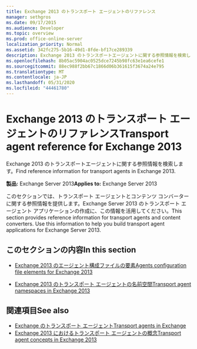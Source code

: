 ```yaml
---
title: Exchange 2013 のトランスポート エージェントのリファレンス
manager: sethgros
ms.date: 09/17/2015
ms.audience: Developer
ms.topic: overview
ms.prod: office-online-server
localization_priority: Normal
ms.assetid: 342fc275-5b16-49d1-8fde-bf17ce289339
description: Exchange 2013 のトランスポートエージェントに関する参照情報を検索します。
ms.openlocfilehash: 8b05ac5904ac0525dce7245b98fc63e1ea6cefe1
ms.sourcegitcommit: 88ec988f2bb67c1866d06b361615f3674a24e795
ms.translationtype: MT
ms.contentlocale: ja-JP
ms.lasthandoff: 05/31/2020
ms.locfileid: "44461780"
---
```

# <a name="transport-agent-reference-for-exchange-2013"></a><span data-ttu-id="038d5-103">Exchange 2013 のトランスポート エージェントのリファレンス</span><span class="sxs-lookup"><span data-stu-id="038d5-103">Transport agent reference for Exchange 2013</span></span>

<span data-ttu-id="038d5-104">Exchange 2013 のトランスポートエージェントに関する参照情報を検索します。</span><span class="sxs-lookup"><span data-stu-id="038d5-104">Find reference information for transport agents in Exchange 2013.</span></span>
  
<span data-ttu-id="038d5-105">**製品:** Exchange Server 2013</span><span class="sxs-lookup"><span data-stu-id="038d5-105">**Applies to:** Exchange Server 2013</span></span> 
  
<span data-ttu-id="038d5-p101">このセクションでは、トランスポート エージェントとコンテンツ コンバーターに関する参照情報を提供します。Exchange Server 2013 のトランスポート エージェント アプリケーションの作成に、この情報を活用してください。</span><span class="sxs-lookup"><span data-stu-id="038d5-p101">This section provides reference information for transport agents and content converters. Use this information to help you build transport agent applications for Exchange Server 2013.</span></span>
  
## <a name="in-this-section"></a><span data-ttu-id="038d5-108">このセクションの内容</span><span class="sxs-lookup"><span data-stu-id="038d5-108">In this section</span></span>

- [<span data-ttu-id="038d5-109">Exchange 2013 のエージェント構成ファイルの要素</span><span class="sxs-lookup"><span data-stu-id="038d5-109">Agents configuration file elements for Exchange 2013</span></span>](agents-configuration-file-elements-for-exchange-2013.md)
    
- [<span data-ttu-id="038d5-110">Exchange 2013 のトランスポート エージェントの名前空間</span><span class="sxs-lookup"><span data-stu-id="038d5-110">Transport agent namespaces in Exchange 2013</span></span>](transport-agent-namespaces-in-exchange-2013.md)
    
## <a name="see-also"></a><span data-ttu-id="038d5-111">関連項目</span><span class="sxs-lookup"><span data-stu-id="038d5-111">See also</span></span>

- [<span data-ttu-id="038d5-112">Exchange のトランスポート エージェント</span><span class="sxs-lookup"><span data-stu-id="038d5-112">Transport agents in Exchange</span></span>](transport-agents-in-exchange-2013.md)
- [<span data-ttu-id="038d5-113">Exchange 2013 におけるトランスポート エージェントの概念</span><span class="sxs-lookup"><span data-stu-id="038d5-113">Transport agent concepts in Exchange 2013</span></span>](transport-agent-concepts-in-exchange-2013.md)

